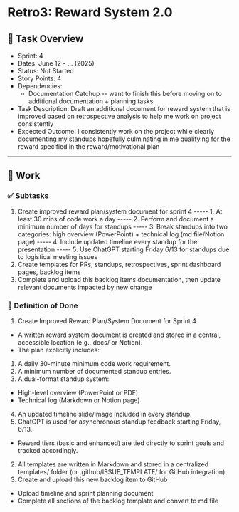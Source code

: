 # Retro3: Reward System 2.0

## 📝 Task Overview
* Sprint: 4
* Dates: June 12 - ... (2025)
* Status: Not Started
* Story Points: 4
* Dependencies:
  * Documentation Catchup -- want to finish this before moving on to additional documentation + planning tasks
* Task Description: Draft an additional document for reward system that is improved based on retrospective analysis to help me work on project consistently
* Expected Outcome: I consistently work on the project while clearly documenting my standups hopefully culminating in me qualifying for the reward specified in the reward/motivational plan

---

## 🔧 Work

### ✅ Subtasks
1. Create improved reward plan/system document for sprint 4
----- 1. At least 30 mins of code work a day
----- 2. Perform and document a minimum number of days for standups
----- 3. Break standups into two categories: high overview (PowerPoint) + technical log (md file/Notion page)
----- 4. Include updated timeline every standup for the presentation
----- 5. Use ChatGPT starting Friday 6/13 for standups due to logistical meeting issues
2. Create templates for PRs, standups, retrospectives, sprint dashboard pages, backlog items
3. Complete and upload this backlog items documentation, then update relevant documents impacted by new change

### 📘 Definition of Done
1. Create Improved Reward Plan/System Document for Sprint 4
- A written reward system document is created and stored in a central, accessible location (e.g., docs/ or Notion).
- The plan explicitly includes:
1. A daily 30-minute minimum code work requirement.
2. A minimum number of documented standup entries.
3. A dual-format standup system:
- High-level overview (PowerPoint or PDF)
- Technical log (Markdown or Notion page)
4. An updated timeline slide/image included in every standup.
5. ChatGPT is used for asynchronous standup feedback starting Friday, 6/13.
- Reward tiers (basic and enhanced) are tied directly to sprint goals and tracked accordingly.
2. All templates are written in Markdown and stored in a centralized templates/ folder (or .github/ISSUE_TEMPLATE/ for GitHub integration)
3. Create and upload this new backlog item to GitHub
- Upload timeline and sprint planning document
- Complete all sections of the backlog template and convert to md file